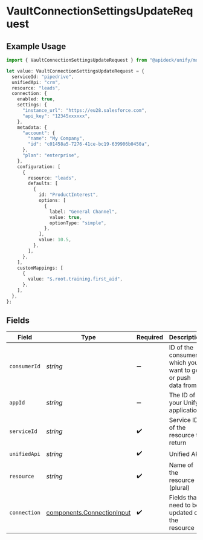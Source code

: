 # VaultConnectionSettingsUpdateRequest

## Example Usage

```typescript
import { VaultConnectionSettingsUpdateRequest } from "@apideck/unify/models/operations";

let value: VaultConnectionSettingsUpdateRequest = {
  serviceId: "pipedrive",
  unifiedApi: "crm",
  resource: "leads",
  connection: {
    enabled: true,
    settings: {
      "instance_url": "https://eu28.salesforce.com",
      "api_key": "12345xxxxxx",
    },
    metadata: {
      "account": {
        "name": "My Company",
        "id": "c01458a5-7276-41ce-bc19-639906b0450a",
      },
      "plan": "enterprise",
    },
    configuration: [
      {
        resource: "leads",
        defaults: [
          {
            id: "ProductInterest",
            options: [
              {
                label: "General Channel",
                value: true,
                optionType: "simple",
              },
            ],
            value: 10.5,
          },
        ],
      },
    ],
    customMappings: [
      {
        value: "$.root.training.first_aid",
      },
    ],
  },
};
```

## Fields

| Field                                                                    | Type                                                                     | Required                                                                 | Description                                                              | Example                                                                  |
| ------------------------------------------------------------------------ | ------------------------------------------------------------------------ | ------------------------------------------------------------------------ | ------------------------------------------------------------------------ | ------------------------------------------------------------------------ |
| `consumerId`                                                             | *string*                                                                 | :heavy_minus_sign:                                                       | ID of the consumer which you want to get or push data from               | test-consumer                                                            |
| `appId`                                                                  | *string*                                                                 | :heavy_minus_sign:                                                       | The ID of your Unify application                                         | dSBdXd2H6Mqwfg0atXHXYcysLJE9qyn1VwBtXHX                                  |
| `serviceId`                                                              | *string*                                                                 | :heavy_check_mark:                                                       | Service ID of the resource to return                                     | pipedrive                                                                |
| `unifiedApi`                                                             | *string*                                                                 | :heavy_check_mark:                                                       | Unified API                                                              | crm                                                                      |
| `resource`                                                               | *string*                                                                 | :heavy_check_mark:                                                       | Name of the resource (plural)                                            | leads                                                                    |
| `connection`                                                             | [components.ConnectionInput](../../models/components/connectioninput.md) | :heavy_check_mark:                                                       | Fields that need to be updated on the resource                           |                                                                          |